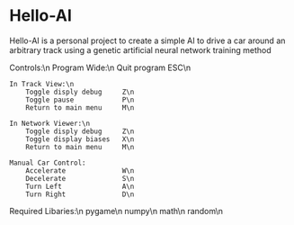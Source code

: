 # Hello-AI

Hello-AI is a personal project to create a simple AI to drive a car around an arbitrary track using a genetic artificial neural network training method

Controls:\n
    Program Wide:\n
        Quit program            ESC\n

    In Track View:\n
        Toggle disply debug     Z\n
        Toggle pause            P\n
        Return to main menu     M\n

    In Network Viewer:\n
        Toggle disply debug     Z\n
        Toggle display biases   X\n
        Return to main menu     M\n

    Manual Car Control:
        Accelerate              W\n
        Decelerate              S\n
        Turn Left               A\n
        Turn Right              D\n

Required Libaries:\n
pygame\n
numpy\n
math\n
random\n
